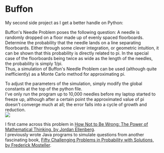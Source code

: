 # Buffon

My second side project as I get a better handle on Python:

Buffon's Needle Problem poses the following question: A needle is randomly dropped on a floor made up of evenly spaced floorboards. Determine the probability that the needle lands on a line separating floorboards. Either through some clever integration, or geometric intuition, it can be shown that this probability is directly related to pi. In the special case of the floorboards being twice as wide as the length of the needles, the probability is simply 1/pi.\
Thus, a simulation of Buffon's Needle Problem can be used (although quite inefficiently) as a Monte Carlo method for approximating pi.

To adjust the parameters of the simulation, simply modify the global constants at the top of the python file.\
I've only run the program up to 10,000 needles before my laptop started to freeze up, although after a certain point the approximated value of pi doesn't converge much at all; the error falls into a cycle of growth and reduction.\
![](https://github.com/SamuelHunter/Buffon/blob/master/Buffon_10000.png)


I first came across this problem in [How Not to Be Wrong: The Power of Mathematical Thinking, by Jordan Ellenberg](https://sergeyvalexeev.files.wordpress.com/2017/12/ellenberg_how_not_to_be_wrong_the_power_of_mathema.pdf).\
I previously wrote Java programs to simulate questions from another fascinating book, [Fifty Challenging Problems in Probability with Solutions, by Frederick Mosteller](https://mbapreponline.files.wordpress.com/2013/07/fifty_challenging_problems_in__2.pdf).
